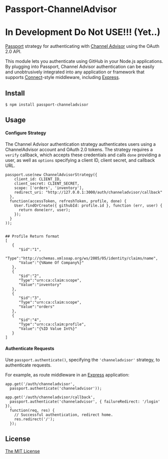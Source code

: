 # Passport-ChannelAdvisor

# In Development Do Not USE!!! (Yet..)



[Passport](http://passportjs.org/) strategy for authenticating with [Channel Advisor](https://channeladvisor.com/)
using the OAuth 2.0 API.

This module lets you authenticate using GitHub in your Node.js applications.
By plugging into Passport, Channel Advisor authentication can be easily and
unobtrusively integrated into any application or framework that supports
[Connect](http://www.senchalabs.org/connect/)-style middleware, including
[Express](http://expressjs.com/).

## Install

    $ npm install passport-channeladvisor

## Usage

#### Configure Strategy

The Channel Advisor authentication strategy authenticates users using a ChannelAdvisor account
and OAuth 2.0 tokens.  The strategy requires a `verify` callback, which accepts
these credentials and calls `done` providing a user, as well as `options`
specifying a client ID, client secret, and callback URL.

    passport.use(new ChannelAdvisorStrategy({
        client_id: CLIENT_ID,
        client_secret: CLIENT_SECRET,
        scope: ['orders', 'inventory'],
        redirect_uri: "http://127.0.0.1:3000/auth/channeladvisor/callback"
      },
      function(accessToken, refreshToken, profile, done) {
        User.findOrCreate({ githubId: profile.id }, function (err, user) {
          return done(err, user);
        });
      }
    ));
    
    
    ## Profile Return format
    [  
       {  
          "$id":"1",
          "Type":"http://schemas.xmlsoap.org/ws/2005/05/identity/claims/name",
          "Value":"{%Name Of Company%}"
       },
       {  
          "$id":"2",
          "Type":"urn:ca:claim:scope",
          "Value":"inventory"
       },
       {  
          "$id":"3",
          "Type":"urn:ca:claim:scope",
          "Value":"orders"
       },
       {  
          "$id":"4",
          "Type":"urn:ca:claim:profile",
          "Value":"{%ID Value Int%}"
       }
    ]

#### Authenticate Requests

Use `passport.authenticate()`, specifying the `'channeladvisor'` strategy, to
authenticate requests.

For example, as route middleware in an [Express](http://expressjs.com/)
application:

    app.get('/auth/channeladvisor',
      passport.authenticate('channeladvisor'));

    app.get('/auth/channeladvisor/callback', 
      passport.authenticate('channeladvisor', { failureRedirect: '/login' }),
      function(req, res) {
        // Successful authentication, redirect home.
        res.redirect('/');
      });




## License

[The MIT License](http://opensource.org/licenses/MIT)

